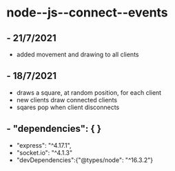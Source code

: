 # node--js--connect--events
## - 21/7/2021
   - added movement and drawing to all clients
## - 18/7/2021
   - draws a square, at random position, for each client
   - new clients draw connected clients
   - sqares pop when client disconnects
## - "dependencies": { }
   - "express": "^4.17.1",
   - "socket.io": "^4.1.3"
   - "devDependencies":{"@types/node": "^16.3.2"}
